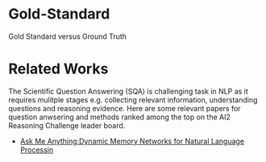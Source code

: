 # Gold-Standard
Gold Standard versus Ground Truth
# Related Works
The Scientific Question Answering (SQA) is challenging task in NLP as it requires mulitple stages e.g. collecting relevant information, understanding questions and reasoning evidence. 
Here are some relevant papers for question anwsering and methods ranked among the top on the AI2 Reasoning Challenge leader board. 
* [Ask Me Anything:Dynamic Memory Networks for Natural Language Processin](https://arxiv.org/pdf/1506.07285.pdf)
